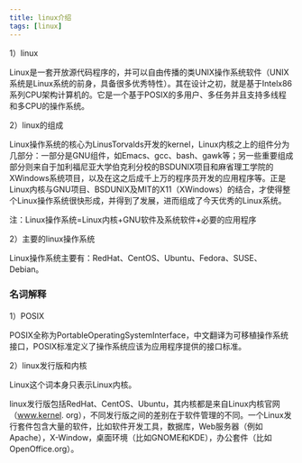 ```yaml
---
title: linux介绍
tags: [linux]
---
```


1）linux

Linux是一套开放源代码程序的，并可以自由传播的类UNIX操作系统软件（UNIX系统是Linux系统的前身，具备很多优秀特性）。其在设计之初，就是基于Intelx86系列CPU架构计算机的。它是一个基于POSIX的多用户、多任务并且支持多线程和多CPU的操作系统。

2）linux的组成

Linux操作系统的核心为LinusTorvalds开发的kernel，Linux内核之上的组件分为几部分：一部分是GNU组件，如Emacs、gcc、bash、gawk等；另一些重要组成部分则来自于加利福尼亚大学伯克利分校的BSDUNIX项目和麻省理工学院的XWindows系统项目，以及在这之后成千上万的程序员开发的应用程序等。正是Linux内核与GNU项目、BSDUNIX及MIT的X11（XWindows）的结合，才使得整个Linux操作系统很快形成，并得到了发展，进而组成了今天优秀的Linux系统。

注：Linux操作系统=Linux内核+GNU软件及系统软件+必要的应用程序

2）主要的linux操作系统

Linux操作系统主要有：RedHat、CentOS、Ubuntu、Fedora、SUSE、Debian。

### 名词解释

1）POSIX

POSIX全称为PortableOperatingSystemInterface，中文翻译为可移植操作系统接口，POSIX标准定义了操作系统应该为应用程序提供的接口标准。

2）linux发行版和内核

Linux这个词本身只表示Linux内核。

linux发行版包括RedHat、CentOS、Ubuntu，其内核都是来自Linux内核官网（www.kernel. org），不同发行版之间的差别在于软件管理的不同。一个Linux发行套件包含大量的软件，比如软件开发工具，数据库，Web服务器（例如Apache），X-Window，桌面环境（比如GNOME和KDE），办公套件（比如OpenOffice.org）。

